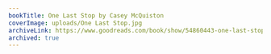 ```yaml
---
bookTitle: One Last Stop by Casey McQuiston
coverImage: uploads/One Last Stop.jpg
archiveLink: https://www.goodreads.com/book/show/54860443-one-last-stop
archived: true
---
```

